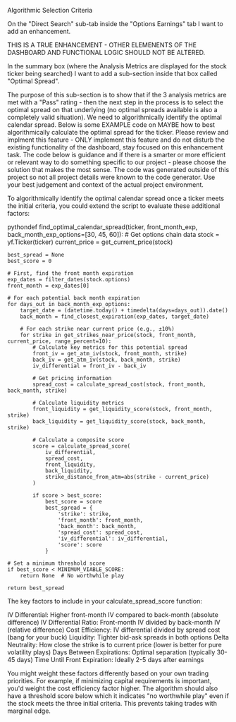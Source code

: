 Algorithmic Selection Criteria

On the "Direct Search" sub-tab inside the "Options Earnings" tab I want to add an enhancement.

THIS IS A TRUE ENHANCEMENT - OTHER ELEMENENTS OF THE DASHBOARD AND FUNCTIONAL LOGIC SHOULD NOT BE ALTERED.

In the summary box (where the Analysis Metrics are displayed for the stock ticker being searched) I want to add a sub-section inside that box called "Optimal Spread".

The purpose of this sub-section is to show that if the 3 analysis metrics are met with a "Pass" rating - then the next step in the process is to select the optimal spread on that underlying (no optimal spreads available is also a completely valid situation).  We need to algorithmically identify the optimal calendar spread.  Below is some EXAMPLE code on MAYBE how to best algorithmically calculate the optimal spread for the ticker.  Please review and implment this feature - ONLY implement this feature and do not disturb the existing functionality of the dashboard, stay focused on this enhancement task.  The code below is guidance and if there is a smarter or more efficient or relevant way to do something specific to our project - please choose the solution that makes the most sense.  The code was generated outside of this project so not all project details were known to the code generator.  Use your best judgement and context of the actual project environment.

To algorithmically identify the optimal calendar spread once a ticker meets the initial criteria, you could extend the script to evaluate these additional factors:

pythondef find_optimal_calendar_spread(ticker, front_month_exp, back_month_exp_options=[30, 45, 60]):
    # Get options chain data
    stock = yf.Ticker(ticker)
    current_price = get_current_price(stock)
    
    best_spread = None
    best_score = 0
    
    # First, find the front month expiration
    exp_dates = filter_dates(stock.options)
    front_month = exp_dates[0]
    
    # For each potential back month expiration
    for days_out in back_month_exp_options:
        target_date = (datetime.today() + timedelta(days=days_out)).date()
        back_month = find_closest_expiration(exp_dates, target_date)
        
        # For each strike near current price (e.g., ±10%)
        for strike in get_strikes_near_price(stock, front_month, current_price, range_percent=10):
            # Calculate key metrics for this potential spread
            front_iv = get_atm_iv(stock, front_month, strike)
            back_iv = get_atm_iv(stock, back_month, strike)
            iv_differential = front_iv - back_iv
            
            # Get pricing information
            spread_cost = calculate_spread_cost(stock, front_month, back_month, strike)
            
            # Calculate liquidity metrics
            front_liquidity = get_liquidity_score(stock, front_month, strike)
            back_liquidity = get_liquidity_score(stock, back_month, strike)
            
            # Calculate a composite score
            score = calculate_spread_score(
                iv_differential, 
                spread_cost,
                front_liquidity,
                back_liquidity,
                strike_distance_from_atm=abs(strike - current_price)
            )
            
            if score > best_score:
                best_score = score
                best_spread = {
                    'strike': strike,
                    'front_month': front_month,
                    'back_month': back_month,
                    'spread_cost': spread_cost,
                    'iv_differential': iv_differential,
                    'score': score
                }
    
    # Set a minimum threshold score
    if best_score < MINIMUM_VIABLE_SCORE:
        return None  # No worthwhile play
    
    return best_spread


The key factors to include in your calculate_spread_score function:

IV Differential: Higher front-month IV compared to back-month (absolute difference)
IV Differential Ratio: Front-month IV divided by back-month IV (relative difference)
Cost Efficiency: IV differential divided by spread cost (bang for your buck)
Liquidity: Tighter bid-ask spreads in both options
Delta Neutrality: How close the strike is to current price (lower is better for pure volatility plays)
Days Between Expirations: Optimal separation (typically 30-45 days)
Time Until Front Expiration: Ideally 2-5 days after earnings

You might weight these factors differently based on your own trading priorities. For example, if minimizing capital requirements is important, you'd weight the cost efficiency factor higher.
The algorithm should also have a threshold score below which it indicates "no worthwhile play" even if the stock meets the three initial criteria. This prevents taking trades with marginal edge.